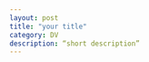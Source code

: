 ```yaml
---
layout: post
title: "your title"
category: DV
description: “short description”
---
```


[Yange]:    http://camscofie.github.io  "Yange"
